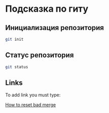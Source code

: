 # Подсказка по гиту

## Инициализация репозитория

```sh
git init
```

## Статус репозитория

```sh
git status
```

## Links
To add link you must type:

[How to reset bad merge](https://translated.turbopages.org/proxy_u/en-ru.ru.825d5392-639af6f7-0e3b4792-74722d776562/https/stackoverflow.com/questions/5741407/how-to-undo-a-git-merge-with-conflicts)